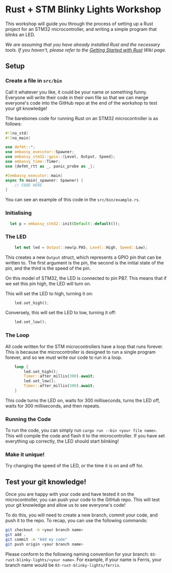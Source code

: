 # Rust + STM Blinky Lights Workshop

This workshop will guide you through the process of setting up a Rust project for an STM32 microcontroller, and writing a simple program that blinks an LED.

_We are assuming that you have already installed Rust and the necessary tools. If you haven't, please refer to the [Getting Started with Rust](https://github.com/Hyp-ed/hyped-2025/wiki/Getting-Started-with-Rust) Wiki page._

## Setup

### Create a file in `src/bin`

Call it whatever you like, it could be your name or something funny. Everyone will write their code in their own file so that we can merge everyone's code into the GitHub repo at the end of the workshop to test your git knowledge!

The barebones code for running Rust on an STM32 microcontroller is as follows:

```rust
#![no_std]
#![no_main]

use defmt::*;
use embassy_executor::Spawner;
use embassy_stm32::gpio::{Level, Output, Speed};
use embassy_time::Timer;
use {defmt_rtt as _, panic_probe as _};

#[embassy_executor::main]
async fn main(_spawner: Spawner) {
    // CODE HERE
}
```

You can see an example of this code in the `src/bin/example.rs`.

### Initialising

```rust
  let p = embassy_stm32::init(Default::default());
```

### The LED

```rust
    let mut led = Output::new(p.PA5, Level::High, Speed::Low);
```

This creates a new `Output` struct, which represents a GPIO pin that can be written to. The first argument is the pin, the second is the initial state of the pin, and the third is the speed of the pin.

On this model of STM32, the LED is connected to pin PB7. This means that if we set this pin high, the LED will turn on.

This will set the LED to high, turning it on:

```rust
    led.set_high();
```

Conversely, this will set the LED to low, turning it off:

```rust
    led.set_low();
```

### The Loop

All code written for the STM microcontrollers have a loop that runs forever. This is because the microcontroller is designed to run a single program forever, and so we must write our code to run in a loop.

```rust
    loop {
        led.set_high();
        Timer::after_millis(300).await;
        led.set_low();
        Timer::after_millis(300).await;
    }
```

This code turns the LED on, waits for 300 milliseconds, turns the LED off, waits for 300 milliseconds, and then repeats.

### Running the Code

To run the code, you can simply run `cargo run --bin <your file name>`. This will compile the code and flash it to the microcontroller. If you have set everything up correctly, the LED should start blinking!

### Make it unique!

Try changing the speed of the LED, or the time it is on and off for.

## Test your git knowledge!

Once you are happy with your code and have tested it on the microcontroller, you can push your code to the GitHub repo. This will test your git knowledge and allow us to see everyone's code!

To do this, you will need to create a new branch, commit your code, and push it to the repo. To recap, you can use the following commands:

```bash
git checkout -b <your branch name>
git add .
git commit -m "Add my code"
git push origin <your branch name>
```

Please conform to the following naming convention for your branch: `03-rust-blinky-lights/<your name>`. For example, if your name is Ferris, your branch name would be `03-rust-blinky-lights/ferris`.
